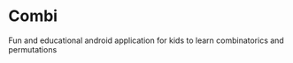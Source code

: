 <b><h1> Combi </h1></b>
Fun and educational android application for kids to learn combinatorics and permutations 
